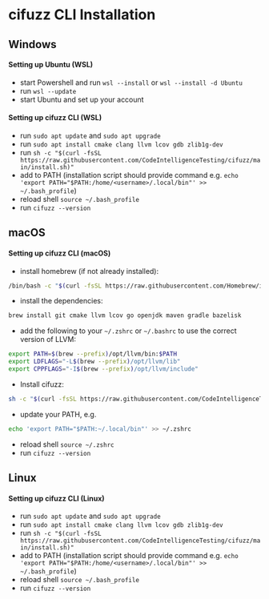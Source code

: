 # cifuzz CLI Installation 


## Windows

#### Setting up Ubuntu (WSL)
 - start Powershell and run ```wsl --install``` or ```wsl --install -d Ubuntu```
 - run ```wsl --update```
 - start Ubuntu and set up your account

#### Setting up cifuzz CLI (WSL)
  - run ```sudo apt update``` and ```sudo apt upgrade```
  - run ```sudo apt install cmake clang llvm lcov gdb zlib1g-dev```
  - run ```sh -c "$(curl -fsSL https://raw.githubusercontent.com/CodeIntelligenceTesting/cifuzz/main/install.sh)"```
  - add to PATH (installation script should provide command e.g. ```echo 'export PATH="$PATH:/home/<username>/.local/bin"' >> ~/.bash_profile```)
  - reload shell ```source ~/.bash_profile```
  - run ```cifuzz --version```
  
  
## macOS

#### Setting up cifuzz CLI (macOS)
  - install homebrew (if not already installed):
  ```bash
  /bin/bash -c "$(curl -fsSL https://raw.githubusercontent.com/Homebrew/install/HEAD/install.sh)"
  ```
  - install the dependencies:
  ```bash
  brew install git cmake llvm lcov go openjdk maven gradle bazelisk
  ```

  - add the following to your `~/.zshrc` or `~/.bashrc` to use the correct version of LLVM:
  ```bash
  export PATH=$(brew --prefix)/opt/llvm/bin:$PATH
  export LDFLAGS="-L$(brew --prefix)/opt/llvm/lib"
  export CPPFLAGS="-I$(brew --prefix)/opt/llvm/include"
  ```

  - Install cifuzz:
  ```bash
  sh -c "$(curl -fsSL https://raw.githubusercontent.com/CodeIntelligenceTesting/cifuzz/main/install.sh)"
  ```
  - update your PATH, e.g.
  ```bash
  echo 'export PATH="$PATH:~/.local/bin"' >> ~/.zshrc
  ```
  
  - reload shell ```source ~/.zshrc```
  - run ```cifuzz --version```


## Linux

#### Setting up cifuzz CLI (Linux)
  - run ```sudo apt update``` and ```sudo apt upgrade```
  - run ```sudo apt install cmake clang llvm lcov gdb zlib1g-dev```
  - run ```sh -c "$(curl -fsSL https://raw.githubusercontent.com/CodeIntelligenceTesting/cifuzz/main/install.sh)"```
  - add to PATH (installation script should provide command e.g. ```echo 'export PATH="$PATH:/home/<username>/.local/bin"' >> ~/.bash_profile```)
  - reload shell ```source ~/.bash_profile```
  - run ```cifuzz --version```
